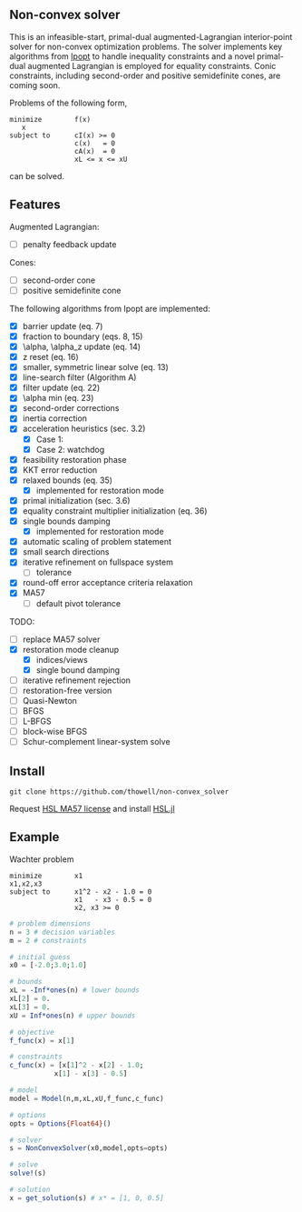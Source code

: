 ## Non-convex solver

This is an infeasible-start, primal-dual augmented-Lagrangian interior-point solver for non-convex optimization problems. The solver implements key algorithms from [Ipopt](https://link.springer.com/content/pdf/10.1007/s10107-004-0559-y.pdf) to handle inequality constraints and a novel primal-dual augmented Lagrangian is employed for equality constraints. Conic constraints, including second-order and positive semidefinite cones, are coming soon.

Problems of the following form,
```
minimize        f(x)
   x
subject to      cI(x) >= 0
                c(x)   = 0
                cA(x)  = 0
                xL <= x <= xU
```

can be solved.

## Features
Augmented Lagrangian:
- [ ] penalty feedback update

Cones:
- [ ] second-order cone
- [ ] positive semidefinite cone

The following algorithms from Ipopt are implemented:
- [X] barrier update (eq. 7)
- [X] fraction to boundary (eqs. 8, 15)
- [X] \alpha, \alpha_z update (eq. 14)
- [X] z reset (eq. 16)
- [X] smaller, symmetric linear solve (eq. 13)
- [X] line-search filter (Algorithm A)
- [X] filter update (eq. 22)
- [X] \alpha min (eq. 23)
- [X] second-order corrections
- [X] inertia correction
- [X] acceleration heuristics (sec. 3.2)
  - [X] Case 1:
  - [X] Case 2: watchdog
- [X] feasibility restoration phase
- [X] KKT error reduction
- [X] relaxed bounds (eq. 35)
  -[X] implemented for restoration mode
- [X] primal initialization (sec. 3.6)
- [X] equality constraint multiplier initialization (eq. 36)
- [X] single bounds damping
  -[X] implemented for restoration mode
- [X] automatic scaling of problem statement
- [X] small search directions
- [X] iterative refinement on fullspace system
  - [ ] tolerance
- [X] round-off error acceptance criteria relaxation
- [X] MA57
  - [ ] default pivot tolerance

TODO:
- [ ] replace MA57 solver
- [X] restoration mode cleanup
  - [X] indices/views
  - [X] single bound damping
- [ ] iterative refinement rejection
- [ ] restoration-free version
- [ ] Quasi-Newton
 - [ ] BFGS
 - [ ] L-BFGS
 - [ ] block-wise BFGS
- [ ] Schur-complement linear-system solve

## Install
```code
git clone https://github.com/thowell/non-convex_solver
```
Request [HSL MA57 license](http://www.hsl.rl.ac.uk/download/HSL_MA57/5.2.0/) and install [HSL.jl](https://github.com/JuliaSmoothOptimizers/HSL.jl)

## Example
Wachter problem
```
minimize        x1
x1,x2,x3
subject to      x1^2 - x2 - 1.0 = 0
                x1   - x3 - 0.5 = 0
                x2, x3 >= 0
```

```julia
# problem dimensions
n = 3 # decision variables
m = 2 # constraints

# initial guess
x0 = [-2.0;3.0;1.0]

# bounds
xL = -Inf*ones(n) # lower bounds
xL[2] = 0.
xL[3] = 0.
xU = Inf*ones(n) # upper bounds

# objective
f_func(x) = x[1]

# constraints
c_func(x) = [x[1]^2 - x[2] - 1.0;
           x[1] - x[3] - 0.5]

# model
model = Model(n,m,xL,xU,f_func,c_func)

# options
opts = Options{Float64}()

# solver
s = NonConvexSolver(x0,model,opts=opts)

# solve
solve!(s)

# solution
x = get_solution(s) # x* = [1, 0, 0.5]
```
